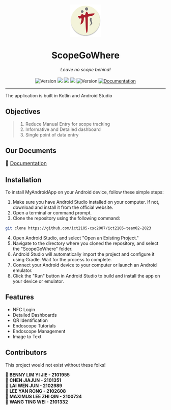 <p align="center">
    <br />
    <img src="app\src\main\res\mipmap-xxxhdpi\ic_launcher_round.png" alt="TTSH Logo" style="width: 20%; height: auto;"/>
    <h1 align="center">ScopeGoWhere</h1>
</p>

<p align="center">
    <i>Leave no scope behind!</i>
    <br />
    <br />
    <img alt="Version" src="https://img.shields.io/badge/version-1.0.0-blue.svg?cacheSeconds=2592000" />
    <img src="https://img.shields.io/badge/Android--SDK-33-brightgreen" />
    <img src="https://img.shields.io/badge/Coded%20By%20Humans-70%25-brightgreen" />
    <img src="https://img.shields.io/badge/Coded%20By%20Chat--GPT-30%25-red" />
      <img alt="Version" src="https://img.shields.io/badge/version-0.1.0-blue.svg?cacheSeconds=2592000" />
  <a href="https://github.com/ict2105-csc2007/ict2105-team02-2023-docs" target="_blank">
    <img alt="Documentation" src="https://img.shields.io/badge/documentation-yes-brightgreen.svg" />
  </a><br />
<hr>

The application is built in Kotlin and Android Studio

## <b>Objectives</b>

> 1. Reduce Manual Entry for scope tracking  
> 2. Informative and Detailed dashboard
> 3. Single point of data entry 
## <b>Our Documents</b>
<font size="3">📄 [Documentation](https://github.com/ict2105-csc2007/ict2105-team02-2023-docs)</font>
## <b>Installation</b>
To install MyAndroidApp on your Android device, follow these simple steps:

1. Make sure you have Android Studio installed on your computer. If not, download and install it from the official website.
2. Open a terminal or command prompt.
3. Clone the repository using the following command:
```bash
git clone https://github.com/ict2105-csc2007/ict2105-team02-2023
```
4. Open Android Studio, and select "Open an Existing Project."
5. Navigate to the directory where you cloned the repository, and select the "ScopeGoWhere" folder.
6. Android Studio will automatically import the project and configure it using Gradle. Wait for the process to complete.
7. Connect your Android device to your computer or launch an Android emulator.
8. Click the "Run" button in Android Studio to build and install the app on your device or emulator.
## <b>Features</b>
- NFC Login
- Detailed Dashboards
- QR Identification
- Endoscope Tutorials
- Endoscope Management
- Image to Text



## <b>Contributors</b>

This project would not exist without these folks!

🧑 **BENNY LIM YI JIE - 2101955**  
🧑 **CHEN JIAJUN - 2101351**  
🧑 **LAI WEN JUN - 2102989**  
👩 **LEE YAN RONG - 2102608**  
🧑 **MAXIMUS LEE ZHI QIN - 2100724**  
🧑 **WANG TING WEI - 2101332**  
